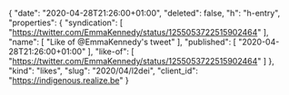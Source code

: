 {
  "date": "2020-04-28T21:26:00+01:00",
  "deleted": false,
  "h": "h-entry",
  "properties": {
    "syndication": [
      "https://twitter.com/EmmaKennedy/status/1255053722515902464"
    ],
    "name": [
      "Like of @EmmaKennedy's tweet"
    ],
    "published": [
      "2020-04-28T21:26:00+01:00"
    ],
    "like-of": [
      "https://twitter.com/EmmaKennedy/status/1255053722515902464"
    ]
  },
  "kind": "likes",
  "slug": "2020/04/l2dei",
  "client_id": "https://indigenous.realize.be"
}
